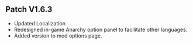﻿## Patch V1.6.3
* Updated Localization
* Redesigned in-game Anarchy option panel to facilitate other languages.
* Added version to mod options page.